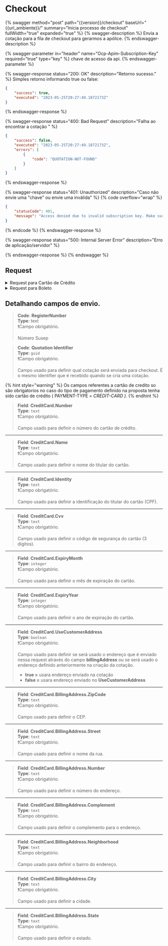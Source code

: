 # Checkout

{% swagger method="post" path="{{version}}/checkout" baseUrl="{{url_ambiente}}/" summary="Inicia processo de checkout" fullWidth="true" expanded="true" %}
{% swagger-description %}
Envia a cotação para a fila de checkout para gerarmos a apólice.
{% endswagger-description %}

{% swagger-parameter in="header" name="Ocp-Apim-Subscription-Key" required="true" type="key" %}
chave de acesso da api.
{% endswagger-parameter %}

{% swagger-response status="200: OK" description="Retorno sucesso." %}
Simples retorno informando true ou false:

```json
{
    "success": true,
    "executed": "2023-05-25T20:27:49.1872173Z"
}
```
{% endswagger-response %}

{% swagger-response status="400: Bad Request" description="Falha ao encontrar a cotação " %}
```json
{
    "success": false,
    "executed": "2023-05-25T20:27:49.1872173Z",
    "errors": [
        {
            "code": "QUOTATION-NOT-FOUND"
        }
    ]
}
```
{% endswagger-response %}

{% swagger-response status="401: Unauthorized" description="Caso não envie uma "chave" ou envie uma inválida" %}
{% code overflow="wrap" %}
```json
{
    "statusCode": 401,
    "message": "Access denied due to invalid subscription key. Make sure to provide a valid key for an active subscription."
}
```
{% endcode %}
{% endswagger-response %}

{% swagger-response status="500: Internal Server Error" description="Erro de aplicação/servidor" %}

{% endswagger-response %}
{% endswagger %}

## Request

<details>

<summary>Request para Cartão de Crédito</summary>

```json
{
   "registerNumber:"",
   "quotationIdentifier":"2aea86d1-a9e5-4220-ab29-68c3fba8483f",
   "creditCard":{
      "number":"5431315941306755",
      "name":"João da costa",
      "identity":"59989083096",
      "cvv":"789",
      "expiryMonth":10,
      "expiryYear":2027,
      "useCustomerAddress":false,
      "billingAddress":{
         "zipCode":"12433234",
         "street":"rua ficticia",
         "number":"123",
         "complement":"proximo a padaria",
         "neighborhood":"campos",
         "city":"São José dos Campos",
         "state":"Campo belo"
      }
   }
}
```

</details>

<details>

<summary>Request para Boleto</summary>

```
{
   "registerNumber":"",
   "quotationIdentifier":"2aea86d1-a9e5-4220-ab29-68c3fba8483f"
}
```

</details>

## **Detalhando campos de envio.**

> **Code**: **RegisterNumber**\
> **Type**: text\
> ❗Campo obrigatório.
>
> Número Susep

> **Code**: **Quotation Identifier**\
> **Type**: `guid`\
> ❗Campo obrigatório.
>
> Campo usado para definir qual cotação será enviada para checkout. É o mesmo identifier que é recebido quando se cria uma cotação.

{% hint style="warning" %}
Os campos referentes a cartão de credito so são obrigatorios no caso do tipo de pagamento definido na proposta tenha sido cartão de crédito ( PAYMENT-TYPE = _CREDIT-CARD )._
{% endhint %}

> **Field**: **CreditCard.Number**\
> **Type**: `text`\
> ❗Campo obrigatório.
>
> Campo usado para definir o número do cartão de crédito.

***

> **Field**: **CreditCard.Name**\
> **Type**: `text`\
> ❗Campo obrigatório.
>
> Campo usado para definir o nome do titular do cartão.

***

> **Field**: **CreditCard.Identity**\
> **Type**: `text`\
> ❗Campo obrigatório.
>
> Campo usado para definir a identificação do titular do cartão (CPF).

***

> **Field**: **CreditCard.Cvv**\
> **Type**: `text`\
> ❗Campo obrigatório.
>
> Campo usado para definir o código de segurança do cartão (3 digitos).

***

> **Field**: **CreditCard.ExpiryMonth**\
> **Type**: `integer`\
> ❗Campo obrigatório.
>
> Campo usado para definir o mês de expiração do cartão.

***

> **Field**: **CreditCard.ExpiryYear**\
> **Type**: `integer`\
> ❗Campo obrigatório.
>
> Campo usado para definir o ano de expiração do cartão.

***

> **Field**: **CreditCard.UseCustomerAddress**\
> **Type**: `boolean`\
> ❗Campo obrigatório.
>
> Campo usado para definir se será usado o endereço que é enviado nessa request através do campo **billingAddress** ou se será usado o endereço definido anteriormente na criação da cotação.
>
> * **true =** usara endereço enviado na cotação
> * **false =** usara endereço enviado no **UseCustomerAddress**

***

> **Field**: **CreditCard.BillingAddress.ZipCode**\
> **Type**: `text`\
> ❗Campo obrigatório.
>
> Campo usado para definir o CEP.

***

> **Field**: **CreditCard.BillingAddress.Street**\
> **Type**: `text`\
> ❗Campo obrigatório.
>
> Campo usado para definir o nome da rua.

***

> **Field**: **CreditCard.BillingAddress.Number**\
> **Type**: `text`\
> ❗Campo obrigatório.
>
> Campo usado para definir o número do endereço.

***

> **Field**: **CreditCard.BillingAddress.Complement**\
> **Type**: `text`\
> ❗Campo obrigatório.
>
> Campo usado para definir o complemento para o endereço.

***

> **Field**: **CreditCard.BillingAddress.Neighborhood**\
> **Type**: `text`\
> ❗Campo obrigatório.
>
> Campo usado para definir o bairro do endereço.

***

> **Field**: **CreditCard.BillingAddress.City**\
> **Type**: `text`\
> ❗Campo obrigatório.
>
> Campo usado para definir a cidade.

***

> **Field**: **CreditCard.BillingAddress.State**\
> **Type**: `text`\
> ❗Campo obrigatório.
>
> Campo usado para definir o estado.
